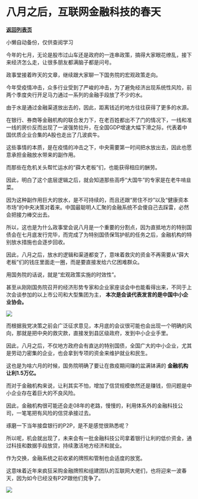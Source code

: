 # 八月之后，互联网金融科技的春天

[**返回列表页**](/gzh/政事堂2019)

小懒自动备份，仅供查阅学习

今年的七月，无论是股市过山车还是政府的一连串政策，搞得大家眼花缭乱，接下来经济怎么走，让很多朋友都满脑子都是问号。  

  

政事堂接着昨天的文章，继续跟大家聊一下国务院的宏观政策走向。  

  

今年受疫情冲击，众多行业受到了严峻的冲击，为了避免经济出现系统性风险，前两个季度央行开足马力通过一系列的金融手段放了不少的水。

  

由于水是通过金融渠道放出去的，因此，距离钱近的地方往往获得了更多的水源。  

  

在银行、券商等金融机构的联合发力下，在老百姓都出不了门的情况下，一线和准一线的房价反而出现了一波强势拉升，在全国GDP增速大幅下滑之际，代表着中国优质企业合集的A股也走出了几波疯牛。

  

这些事情的本质，是在疫情的冲击之下，中央需要第一时间把水放出去，因此也愿意承担金融放水带来的副作用。

  

而那些在危机关头帮忙运水的“薛大老板”们，也能获得相应的酬劳。

  

因此，明白了这个底层逻辑之后，就会知道那些高呼“大国牛”的专家是在老牛啃韭菜。

  

因为这种副作用巨大的放水，是不可持续的，而且还跟“房住不炒”以及“健康资本市场”的中央决策对着来。中国最聪明人汇聚的金融系统不会傻自己去踩雷，必然会把接力棒交出去。

  

所以，这也是为什么政事堂会说八月是一个重要的分割点，因为直抵地方的特别国债会在七月底发行完毕，而完成了为特别国债保驾护航的任务之后，金融机构的特别放水措施也会逐步回收。  

  

因此，八月之后，放水的逻辑和渠道都变了，意味着救灾的资金不再需要从“薛大老板”们的钱庄里面走一圈，而是要直接发给六亿困难群众。

  

用国务院的话说，就是“宏观政策实施的时效性”。

  

甚至从刚刚国务院召开的经济形势专家和企业家座谈会中也能看得出来，不同于上次会谈参加的以上市公司和大型集团为主，
**本次是会谈代表发言的是中国中小企业协会。**

  

![](https://mmbiz.qpic.cn/mmbiz_jpg/rxhS23yu8cOghI7dlMuiby2cBsH1hbhuf5MZM7EVuibBbKnV2265I7X73Znk5a8BERYd3Eaia9Ao9mFJ2a6xrEIyg/640?wx_fmt=jpeg)

  

而根据我党决策之前会广泛征求意见，本月底的会议很可能也会出现一个明确的风向，那就是把中央的救灾款，直接发到县区级政府，发到中小企业手里。

  

因此，八月之后，不仅地方政府会有直达的特别国债，全国广大的中小企业，尤其是劳动力密集的企业，也会拿到专项的资金来维护就业和民生。  

  

这也是为啥六月的时候，国务院明确了要让在救疫期间赚的盆满钵满的 **金融机构让利1.5万亿。**

  

而对于金融机构来说，让利其实不怕，增加了信贷规模依然还是赚钱，但问题是中小企业存在着巨大的不良风险。

  

因此，金融机构很可能还会走08年的老路，慢慢的，利用体系外的金融科技公司，一笔笔把有风险的信贷承接过去。

  

琢磨一下当年接盘银行的P2P，是不是感觉很熟悉呢？  

  

所以呢，机会就出现了，未来会有一批金融科技公司拿着银行让利的低价资金，通过科技和数据手段放贷，持续激活地方经济和就业。

  

作为交换，金融系统之前收紧的牌照和管制也会适度的放宽。  

  

这意味着近年来疯狂采购金融牌照和组建团队的互联网大佬们，也将迎来一波春天，因为如今已经没有P2P跟他们竞争了。  

  

![](https://mmbiz.qpic.cn/mmbiz_jpg/rxhS23yu8cPp0iaKAfe0ZsWfgGcY72o9Nror8TicrtnlDsqzY7y4Kum4fM3X0FMEGlbvm9HvZUiaETSnLt4DHNLbQ/640?wx_fmt=jpeg)

